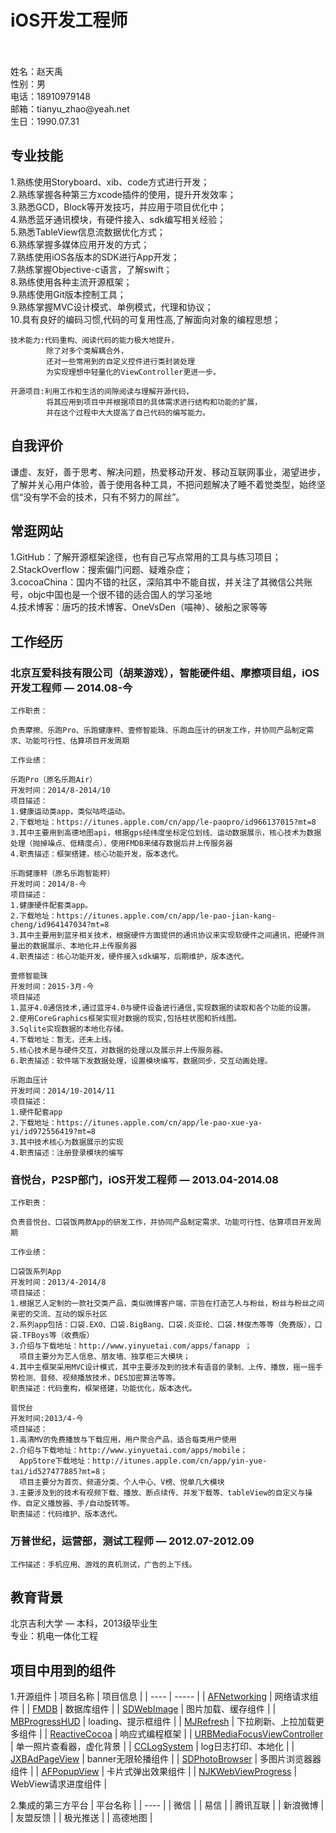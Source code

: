 iOS开发工程师
=====
<br />
<br />
  姓名：赵天禹<br />
  性别：男<br />
  电话：18910979148<br />
  邮箱：tianyu_zhao@yeah.net<br />
  生日：1990.07.31<br />


专业技能
-----
1.熟练使用Storyboard、xib、code方式进行开发；<br />
2.熟练掌握各种第三方xcode插件的使用，提升开发效率；<br />
3.熟悉GCD，Block等开发技巧，并应用于项目优化中；<br />
4.熟悉蓝牙通讯模块，有硬件接入、sdk编写相关经验；<br />
5.熟悉TableView信息流数据优化方式；<br />
6.熟练掌握多媒体应用开发的方式；<br />
7.熟练使用iOS各版本的SDK进行App开发；<br />
7.熟练掌握Objective-c语言，了解swift；<br />
8.熟练使用各种主流开源框架；<br />
9.熟练使用Git版本控制工具；<br />
9.熟练掌握MVC设计模式、单例模式，代理和协议；<br />
10.具有良好的编码习惯,代码的可复⽤性⾼,了解⾯向对象的编程思想；<br />

    技术能力:代码重构、阅读代码的能力极大地提升，
            除了对多个类解耦合外，
            还对一些常用到的自定义控件进行类封装处理
            为实现理想中轻量化的ViewController更进一步。
            
    开源项目:利用工作和生活的间隙阅读与理解开源代码，
            将其应用到项目中并根据项目的具体需求进行结构和功能的扩展，
            并在这个过程中大大提高了自己代码的编写能力。
              

自我评价
-----

谦虚、友好，善于思考、解决问题，热爱移动开发、移动互联网事业，渴望进步，了解并关心用户体验，善于使用各种工具，不把问题解决了睡不着觉类型，始终坚信“没有学不会的技术，只有不努力的屌丝”。



常逛网站
-----

1.GitHub：了解开源框架途径，也有自己写点常用的工具与练习项目；<br />
2.StackOverflow：搜索偏门问题、疑难杂症；<br />
3.cocoaChina：国内不错的社区，深陷其中不能自拔，并关注了其微信公共账号，objc中国也是一个很不错的适合国人的学习圣地<br />
4.技术博客：唐巧的技术博客、OneVsDen（喵神）、破船之家等等<br />


工作经历
-----
### 北京互爱科技有限公司（胡莱游戏），智能硬件组、摩擦项目组，iOS开发工程师 — 2014.08-今
    工作职责：
    
    负责摩擦、乐跑Pro、乐跑健康秤、壹修智能珠、乐跑血压计的研发工作，并协同产品制定需求、功能可行性、估算项目开发周期

    工作业绩：
    
    乐跑Pro（原名乐跑Air）
    开发时间：2014/8-2014/10
    项目描述：
    1.健康运动类app，类似咕咚运动。
    2.下载地址：https://itunes.apple.com/cn/app/le-paopro/id966137015?mt=8
    3.其中主要用到高德地图api，根据gps经纬度坐标定位划线、运动数据展示，核心技术为数据处理（抛掉噪点、低精度点），使用FMDB来储存数据后并上传服务器
    4.职责描述：框架搭建，核心功能开发，版本迭代。
    
    乐跑健康秤（原名乐跑智能秤）
    开发时间：2014/8-今
    项目描述：
    1.健康硬件配套类app。
    2.下载地址：https://itunes.apple.com/cn/app/le-pao-jian-kang-cheng/id964147034?mt=8
    3.其中主要用到蓝牙相关技术，根据硬件方面提供的通讯协议来实现软硬件之间通讯，把硬件测量出的数据展示、本地化并上传服务器
    4.职责描述：核心功能开发，硬件接入sdk编写，后期维护，版本迭代。
    
    壹修智能珠
    开发时间：2015-3月-今
    项目描述
    1.蓝⽛4.0通信技术,通过蓝牙4.0与硬件设备进行通信,实现数据的读取和各个功能的设置。
    2.使用CoreGraphics框架实现对数据的现实,包括柱状图和折线图。
    3.Sqlite实现数据的本地化存储。
    4.下载地址：暂无，还未上线。
    5.核心技术是与硬件交互，对数据的处理以及展示并上传服务器。
    6.职责描述：软件端下发数据处理，设置模块编写，数据同步，交互动画处理。

    乐跑血压计
    开发时间：2014/10-2014/11
    项目描述：
    1.硬件配套app
    2.下载地址：https://itunes.apple.com/cn/app/le-pao-xue-ya-yi/id972556419?mt=8
    3.其中技术核心为数据展示的实现
    4.职责描述：注册登录模块的编写

    
    

### 音悦台，P2SP部门，iOS开发工程师 — 2013.04-2014.08
    工作职责：
    
    负责音悦台、口袋饭两款App的研发工作，并协同产品制定需求、功能可行性、估算项目开发周期
    
    工作业绩：
    
    口袋饭系列App
    开发时间：2013/4-2014/8
    项目描述：
    1.根据艺人定制的一款社交类产品，类似微博客户端，宗旨在打造艺人与粉丝，粉丝与粉丝之间亲密的交流、互动的娱乐社区
    2.系列app包括：口袋.EXO、口袋.BigBang、口袋.炎亚纶、口袋.林俊杰等等（免费版），口袋.TFBoys等（收费版）
    3.介绍与下载地址：http://www.yinyuetai.com/apps/fanapp ；
      项目主要分为艺人信息、朋友墙、独享柜三大模块；
    4.其中主框架采用MVC设计模式，其中主要涉及到的技术有语音的录制、上传、播放，摇一摇手势检测、音频、视频播放技术，DES加密算法等等。
    职责描述：代码重构，框架搭建，功能优化，版本迭代。
    
    音悦台
    开发时间:2013/4-今
    项目描述：
    1.高清MV的免费播放与下载应用，用户聚合产品，适合每类用户使用
    2.介绍与下载地址：http://www.yinyuetai.com/apps/mobile； 
      AppStore下载地址：http://itunes.apple.com/cn/app/yin-yue-tai/id527477885?mt=8；
      项目主要分为首页、频道分类、个人中心、V榜、悦单几大模块
    3.主要涉及到的技术有视频下载、播放、断点续传、并发下载等、tableView的自定义与操作、自定义播放器、手/自动旋转等。
    职责描述：代码维护、版本迭代。
    
### 万普世纪，运营部，测试工程师 — 2012.07-2012.09

    工作描述：手机应用、游戏的真机测试，广告的上下线。
    
教育背景
-----

北京吉利大学 — 本科，2013级毕业生<br />
专业：机电一体化工程
    


项目中用到的组件
-----

1.开源组件
| 项目名称 | 项目信息 |
| ---- | ----- | 
| [AFNetworking](https://github.com/AFNetworking/AFNetworking) | 网络请求组件 |
| [FMDB](https://github.com/ccgus/fmdb) | 数据库组件 |
| [SDWebImage](https://github.com/rs/SDWebImage) | 图片加载、缓存组件 |
| [MBProgressHUD](https://github.com/jdg/MBProgressHUD) | loading、提示框组件 |
| [MJRefresh](https://github.com/CoderMJLee/MJRefresh) | 下拉刷新、上拉加载更多组件 |
| [ReactiveCocoa](https://github.com/ReactiveCocoa/ReactiveCocoa) | 响应式编程框架 | 
| [URBMediaFocusViewController](https://github.com/u10int/URBMediaFocusViewController) | 单一照片查看器，虚化背景 |
| [CCLogSystem](https://github.com/yechunjun/CCLogSystem) | log日志打印、本地化 |
| [JXBAdPageView](https://github.com/JxbSir/JXBAdPageView) | banner无限轮播组件 |
| [SDPhotoBrowser](https://github.com/gsdios/SDPhotoBrowser) | 多图片浏览器器组件 |
| [AFPopupView](https://github.com/AlvaroFranco/AFPopupView) | 卡片式弹出效果组件 |
| [NJKWebViewProgress](https://github.com/ninjinkun/NJKWebViewProgress) | WebView请求进度组件 |

2.集成的第三方平台
| 平台名称 |
| ---- |
| 微信 |
| 易信 |
| 腾讯互联 |
| 新浪微博 |
| 友盟反馈 |
| 极光推送 |
| 高德地图 |
